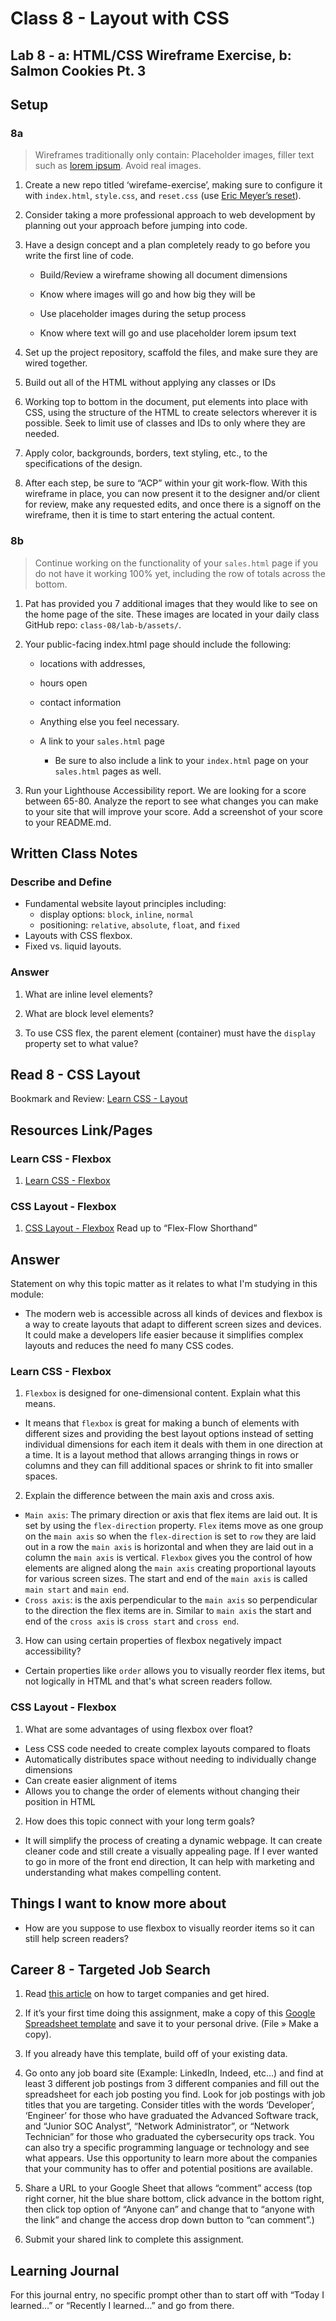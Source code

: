 # Class 8 - Layout with CSS

## Lab 8 - a: HTML/CSS Wireframe Exercise, b: Salmon Cookies Pt. 3

## Setup

### 8a

> Wireframes traditionally only contain: Placeholder images, filler text such as [lorem ipsum](https://lipsum.com/). Avoid real images.

1. Create a new repo titled ‘wirefame-exercise’, making sure to configure it with `index.html`, `style.css`, and `reset.css` (use [Eric Meyer’s reset](https://meyerweb.com/eric/tools/css/reset)).

2. Consider taking a more professional approach to web development by planning out your approach before jumping into code.

3. Have a design concept and a plan completely ready to go before you write the first line of code.
   - Build/Review a wireframe showing all document dimensions

   - Know where images will go and how big they will be
   - Use placeholder images during the setup process
   - Know where text will go and use placeholder lorem ipsum text

4. Set up the project repository, scaffold the files, and make sure they are wired together.

5. Build out all of the HTML without applying any classes or IDs

6. Working top to bottom in the document, put elements into place with CSS, using the structure of the HTML to create selectors wherever it is possible. Seek to limit use of classes and IDs to only where they are needed.

7. Apply color, backgrounds, borders, text styling, etc., to the specifications of the design.

8. After each step, be sure to “ACP” within your git work-flow. With this wireframe in place, you can now present it to the designer and/or client for review, make any requested edits, and once there is a signoff on the wireframe, then it is time to start entering the actual content.

### 8b

> Continue working on the functionality of your `sales.html` page if you do not have it working 100% yet, including the row of totals across the bottom.

1. Pat has provided you 7 additional images that they would like to see on the home page of the site. These images are located in your daily class GitHub repo: `class-08/lab-b/assets/`.

2. Your public-facing index.html page should include the following:
   - locations with addresses,
   
   - hours open
   - contact information
   - Anything else you feel necessary.
   - A link to your `sales.html` page
     - Be sure to also include a link to your `index.html` page on your `sales.html` pages as well.

3. Run your Lighthouse Accessibility report. We are looking for a score between 65-80. Analyze the report to see what changes you can make to your site that will improve your score. Add a screenshot of your score to your README.md.

## Written Class Notes


### Describe and Define

- Fundamental website layout principles including:
  - display options: `block`, `inline`, `normal`
  - positioning: `relative`, `absolute`, `float`, and `fixed`
- Layouts with CSS flexbox.
- Fixed vs. liquid layouts.


### Answer

1. What are inline level elements?

2. What are block level elements?

3. To use CSS flex, the parent element (container) must have the `display` property set to what value?











## Read 8 - CSS Layout

Bookmark and Review: [Learn CSS - Layout](https://web.dev/learn/css/layout/)

## Resources Link/Pages

### Learn CSS - Flexbox

1. [Learn CSS - Flexbox](https://web.dev/learn/css/flexbox/)

### CSS Layout - Flexbox

1. [CSS Layout - Flexbox](https://developer.mozilla.org/en-US/docs/Learn/CSS/CSS_layout/Flexbox) Read up to “Flex-Flow Shorthand”

## Answer

Statement on why this topic matter as it relates to what I'm studying in this module:

- The modern web is accessible across all kinds of devices and flexbox is a way to create layouts that adapt to different screen sizes and devices. It could make a developers life easier because it simplifies complex layouts and reduces the need fo many CSS codes.

### Learn CSS - Flexbox

1. `Flexbox` is designed for one-dimensional content. Explain what this means.

  - It means that `flexbox` is great for making a bunch of elements with different sizes and providing the best layout options instead of setting individual dimensions for each item it deals with them in one direction at a time. It is a layout method that allows arranging things in rows or columns and they can fill additional spaces or shrink to fit into smaller spaces. 

2. Explain the difference between the main axis and cross axis.

  - `Main axis`: The primary direction or axis that flex items are laid out. It is set by using the `flex-direction` property. `Flex` items move as one group on the `main axis` so when the `flex-direction` is set to `row` they are laid out in a row the `main axis` is horizontal and when they are laid out in a column the `main axis` is vertical. `Flexbox` gives you the control of how elements are aligned along the `main axis` creating proportional layouts for various screen sizes. The start and end of the `main axis` is called `main start` and `main end`. 
  - `Cross axis`: is the axis perpendicular to the `main axis` so perpendicular to the direction the flex items are in. Similar to `main axis` the start and end of the `cross axis` is `cross start` and `cross end`.

3. How can using certain properties of flexbox negatively impact accessibility?

  - Certain properties like `order` allows you to visually reorder flex items, but not logically in HTML and that's what screen readers follow.

### CSS Layout - Flexbox

1. What are some advantages of using flexbox over float?

  - Less CSS code needed to create complex layouts compared to floats
  - Automatically distributes space without needing to individually change dimensions
  - Can create easier alignment of items 
  - Allows you to change the order of elements without changing their position in HTML


2. How does this topic connect with your long term goals?

 - It will simplify the process of creating a dynamic webpage. It can create cleaner code and still create a visually appealing page. If I ever wanted to go in more of the front end direction, It can help with marketing and understanding what makes compelling content. 

## Things I want to know more about

 - How are you suppose to use flexbox to visually reorder items so it can still help screen readers? 

## Career 8 - Targeted Job Search

1. Read [this article](https://careerpivot.com/2017/target-the-company-quit-chasing-job/) on how to target companies and get hired.

2. If it’s your first time doing this assignment, make a copy of this [Google Spreadsheet template](https://docs.google.com/spreadsheets/d/1PGylOhiYIuDMLcGr6iUdMNSVwCwczWovbr1HqSRXBGA/edit#gid=0) and save it to your personal drive. (File » Make a copy).

3. If you already have this template, build off of your existing data.

4. Go onto any job board site (Example: LinkedIn, Indeed, etc…) and find at least 3 different job postings from 3 different companies and fill out the spreadsheet for each job posting you find. Look for job postings with job titles that you are targeting. Consider titles with the words ‘Developer’, ‘Engineer’ for those who have graduated the Advanced Software track, and “Junior SOC Analyst”, “Network Administrator”, or “Network Technician” for those who graduated the cybersecurity ops track. You can also try a specific programming language or technology and see what appears. Use this opportunity to learn more about the companies that your community has to offer and potential positions are available.

5. Share a URL to your Google Sheet that allows “comment” access (top right corner, hit the blue share bottom, click advance in the bottom right, then click top option of “Anyone can” and change that to “anyone with the link” and change the access drop down button to “can comment”.)
6. Submit your shared link to complete this assignment.

## Learning Journal

For this journal entry, no specific prompt other than to start off with “Today I learned…” or “Recently I learned…” and go from there.
